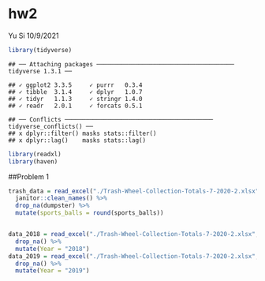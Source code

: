 hw2
================
Yu Si
10/9/2021

``` r
library(tidyverse)
```

    ## ── Attaching packages ─────────────────────────────────────── tidyverse 1.3.1 ──

    ## ✓ ggplot2 3.3.5     ✓ purrr   0.3.4
    ## ✓ tibble  3.1.4     ✓ dplyr   1.0.7
    ## ✓ tidyr   1.1.3     ✓ stringr 1.4.0
    ## ✓ readr   2.0.1     ✓ forcats 0.5.1

    ## ── Conflicts ────────────────────────────────────────── tidyverse_conflicts() ──
    ## x dplyr::filter() masks stats::filter()
    ## x dplyr::lag()    masks stats::lag()

``` r
library(readxl)
library(haven)
```

\#\#Problem 1

``` r
trash_data = read_excel("./Trash-Wheel-Collection-Totals-7-2020-2.xlsx", col_names = TRUE, range = "A2:N534")%>% 
  janitor::clean_names() %>% 
  drop_na(dumpster) %>% 
  mutate(sports_balls = round(sports_balls))


data_2018 = read_excel("./Trash-Wheel-Collection-Totals-7-2020-2.xlsx", sheet = 7, range = "A2:B14") %>% 
  drop_na() %>% 
  mutate(Year = "2018")
data_2019 = read_excel("./Trash-Wheel-Collection-Totals-7-2020-2.xlsx", sheet = 6, range = "A2:B14") %>% 
  drop_na() %>% 
  mutate(Year = "2019")
```

